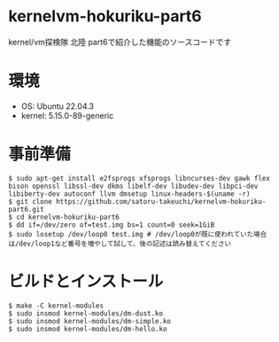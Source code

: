 # kernelvm-hokuriku-part6
kernel/vm探検隊 北陸 part6で紹介した機能のソースコードです

# 環境

- OS: Ubuntu 22.04.3
- kernel: 5.15.0-89-generic

# 事前準備

```console 
$ sudo apt-get install e2fsprogs xfsprogs libncurses-dev gawk flex bison openssl libssl-dev dkms libelf-dev libudev-dev libpci-dev libiberty-dev autoconf llvm dmsetup linux-headers-$(uname -r)
$ git clone https://github.com/satoru-takeuchi/kernelvm-hokuriku-part6.git
$ cd kernelvm-hokuriku-part6
$ dd if=/dev/zero of=test.img bs=1 count=0 seek=1GiB
$ sudo losetup /dev/loop0 test.img # /dev/loop0が既に使われていた場合は/dev/loop1など番号を増やして試して、後の記述は読み替えてください
```

# ビルドとインストール

```console
$ make -C kernel-modules
$ sudo insmod kernel-modules/dm-dust.ko
$ sudo insmod kernel-modules/dm-simple.ko
$ sudo insmod kernel-modules/dm-hello.ko
```
